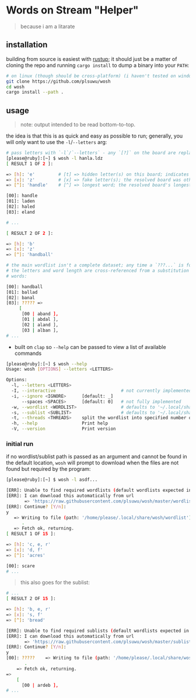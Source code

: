 # Words on Stream "Helper"

> because i am a litarate

## installation

building from source is easiest with [rustup](https://rustup.rs/); it should just be a matter of cloning the repo
and running `cargo install` to dump a binary into your `PATH`:

```bash
# on linux (though should be cross-platform) (i haven't tested on windows)
git clone https://github.com/plsuwu/wosh
cd wosh
cargo install --path .
```

## usage

> note: output intended to be read bottom-to-top.

the idea is that this is as quick and easy as possible to run; generally, you will only want to use the `-l`/`--letters` arg:

```bash
# pass letters with `-l`/`--letters` - any `[?]` on the board are replaced with `.`:
[please@ruby]:[~] $ wosh -l hanla.ldz
[ RESULT 1 OF 2 ]:

=> [h]: 'e'         # [t] => hidden letter(s) on this board; indicates replacements for '[?]' letters
=> [x]: 'z'         # [x] => fake letter(s); the resolved board was otherwise valid without these letters
=> [^]: 'handle'    # [^] => longest word; the resolved board's longest word

[00]: handle
[01]: laden
[02]: haled
[03]: eland

# ...

[ RESULT 2 OF 2 ]:

=> [h]: 'b'
=> [x]: 'z'
=> [^]: 'handball'

# the main wordlist isn't a complete dataset; any time a `???...` is found instead of a word,
# the letters and word length are cross-referenced from a substitution list to suggest possible
# words:

[00]: handball
[01]: ballad
[02]: banal
[03]: ????? =>
     [
      [00 | aband ],
      [01 | abdal ],
      [02 | aland ],
      [03 | alban ],
# ...
```

- built on `clap` so `--help` can be passed to view a list of available commands

```bash
[please@ruby]:[~] $ wosh --help
Usage: wosh [OPTIONS] --letters <LETTERS>

Options:
  -l, --letters <LETTERS>
  -I, --interactive                         # not currently implemented
  -i, --ignore <IGNORE>      [default: _]
      --spaces <SPACES>      [default: 0]   # not fully implemented
  -w, --wordlist <WORDLIST>                 # defaults to '~/.local/share/wosh/wordlist'; asks to download if not present.
  -s, --sublist <SUBLIST>                   # defaults to '~/.local/share/wosh/sublist'; asks to download if not present.
  -t, --threads <THREADS>    split the wordlist into specified number of chunks to be processed in their own threads. [default: 15]
  -h, --help                 Print help
  -V, --version              Print version
```

### initial run

if no wordlist/sublist path is passed as an argument and cannot be found in the default location, `wosh` will prompt to download
when the files are not found but required by the program:

```bash
[please@ruby]:[~] $ wosh -l asdf...

[ERR]: Unable to find required wordlists (default wordlists expected in directory '/home/please/.local/share/wosh').
[ERR]: I can download this automatically from url
       => 'https://raw.githubusercontent.com/plsuwu/wosh/master/wordlist'
[ERR]: Continue? [Y/n]:
y
   => Writing to file (path: '/home/please/.local/share/wosh/wordlist'):
      .
   => Fetch ok, returning.
[ RESULT 1 OF 15 ]:

=> [h]: 'c, e, r'
=> [x]: 'd, f'
=> [^]: 'acres'

[00]: scare
# ...
```

> this also goes for the sublist:

```bash
# ...
[ RESULT 2 OF 15 ]:

=> [h]: 'b, e, r'
=> [x]: 's, f'
=> [^]: 'bread'

[ERR]: Unable to find required sublists (default wordlists expected in directory '/home/please/.local/share/wosh').
[ERR]: I can download this automatically from url
       => 'https://raw.githubusercontent.com/plsuwu/wosh/master/sublist'
[ERR]: Continue? [Y/n]:
y
[00]: ?????    => Writing to file (path: '/home/please/.local/share/wosh/sublist'):
       .
    => Fetch ok, returning.
=>
    [
      [00 | ardeb ],
# ...
```

